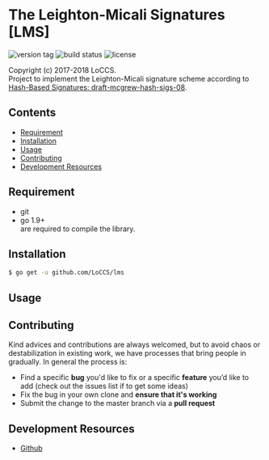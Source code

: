 # The Leighton-Micali Signatures [LMS]  

![version tag](https://img.shields.io/badge/lms-v1.3-blue.svg) 
![build status](https://img.shields.io/badge/build-passing-brightgreen.svg)
![![license](https://img.shields.io/badge/license-MIT-blue.svg)](LICENSE)    

Copyright (c) 2017-2018 LoCCS.  
Project to implement the Leighton-Micali signature scheme according to [Hash-Based Signatures: draft-mcgrew-hash-sigs-08](https://datatracker.ietf.org/doc/draft-mcgrew-hash-sigs).  

## Contents  
+ [Requirement](#requirement)  
+ [Installation](#installation)  
+ [Usage](#usage)  
+ [Contributing](#contrib)  
+ [Development Resources](#dev-res)  

## Requirement  
+ git  
+ go 1.9+  
are required to compile the library.

<a name="installation"></a>
## Installation  
```bash
$ go get -u github.com/LoCCS/lms
```

<a name="usage"></a>
## Usage  

<a name="contrib"></a>
## Contributing  
Kind advices and contributions are always welcomed, but to avoid chaos or destabilization in existing work, we have processes that bring people in gradually. In general the process is:  

+ Find a specific **bug** you'd like to fix or a specific **feature** you’d like to add (check out the issues list if to get some ideas)  
+ Fix the bug in your own clone and **ensure that it's working**   
+ Submit the change to the master branch via a **pull request**  

<a name="dev-res"></a>
## Development Resources  
+ [Github](https://github.com/LoCCS/lms) 
